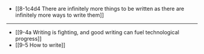 - [[8-1c4d4 There are infinitely more things to be written as there are infinitely more ways to write them]]
---
- [[9-4a Writing is fighting, and good writing can fuel technological progress]]
- [[9-5 How to write]]
